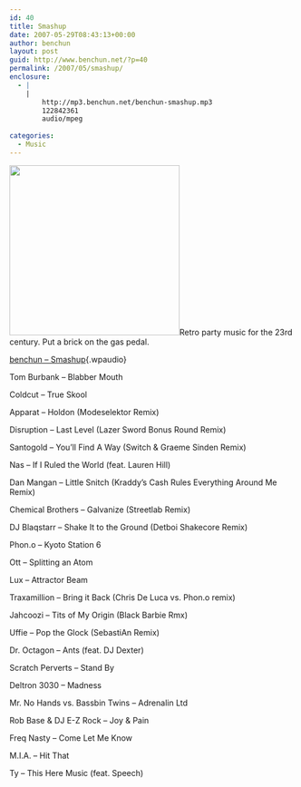 ```yaml
---
id: 40
title: Smashup
date: 2007-05-29T08:43:13+00:00
author: benchun
layout: post
guid: http://www.benchun.net/?p=40
permalink: /2007/05/smashup/
enclosure:
  - |
    |
        http://mp3.benchun.net/benchun-smashup.mp3
        122842361
        audio/mpeg
        
categories:
  - Music
---
```

<img class="alignleft size-medium wp-image-90" title="Smashup" src="http://www.benchun.net/wp-content/uploads/2007/05/smashup-300x300.gif" alt="" width="300" height="300" srcset="http://benchun.net/wp-content/uploads/2007/05/smashup-150x150.gif 150w, http://benchun.net/wp-content/uploads/2007/05/smashup-300x300.gif 300w, http://benchun.net/wp-content/uploads/2007/05/smashup.gif 440w" sizes="(max-width: 300px) 100vw, 300px" />Retro party music for the 23rd century. Put a brick on the gas pedal.

[benchun &#8211; Smashup](http://mp3.benchun.net/benchun-smashup.mp3){.wpaudio}

<!--more-->

Tom Burbank – Blabber Mouth
  
Coldcut – True Skool
  
Apparat – Holdon (Modeselektor Remix)
  
Disruption – Last Level (Lazer Sword Bonus Round Remix)
  
Santogold – You’ll Find A Way (Switch & Graeme Sinden Remix)
  
Nas – If I Ruled the World (feat. Lauren Hill)
  
Dan Mangan – Little Snitch (Kraddy’s Cash Rules Everything Around Me Remix)
  
Chemical Brothers – Galvanize (Streetlab Remix)
  
DJ Blaqstarr – Shake It to the Ground (Detboi Shakecore Remix)
  
Phon.o – Kyoto Station 6
  
Ott – Splitting an Atom
  
Lux – Attractor Beam
  
Traxamillion – Bring it Back (Chris De Luca vs. Phon.o remix)
  
Jahcoozi – Tits of My Origin (Black Barbie Rmx)
  
Uffie – Pop the Glock (SebastiAn Remix)
  
Dr. Octagon – Ants (feat. DJ Dexter)
  
Scratch Perverts – Stand By
  
Deltron 3030 – Madness
  
Mr. No Hands vs. Bassbin Twins – Adrenalin Ltd
  
Rob Base & DJ E-Z Rock – Joy & Pain
  
Freq Nasty – Come Let Me Know
  
M.I.A. – Hit That
  
Ty – This Here Music (feat. Speech)